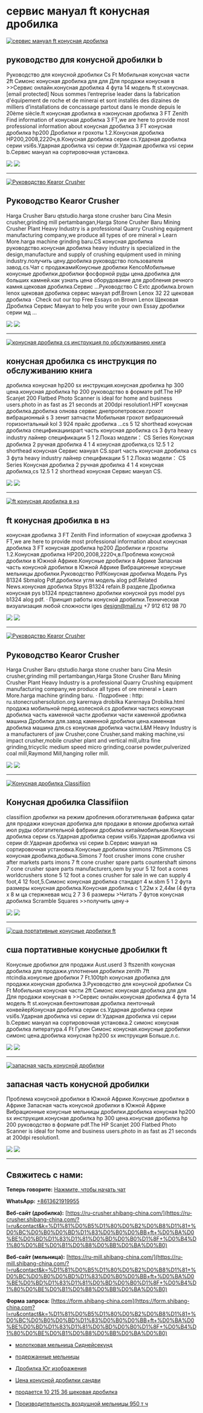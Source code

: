 # сервис мануал ft конусная дробилка

<a href="https://swt.shibang-china.com/?l=ru&img&k=%D1%81%D0%B5%D1%80%D0%B2%D0%B8%D1%81+%D0%BC%D0%B0%D0%BD%D1%83%D0%B0%D0%BB+ft+%D0%BA%D0%BE%D0%BD%D1%83%D1%81%D0%BD%D0%B0%D1%8F+%D0%B4%D1%80%D0%BE%D0%B1%D0%B8%D0%BB%D0%BA%D0%B0" target="_blank">![сервис мануал ft конусная дробилка](http://static.shibang-china.com/all-800x300/750.jpg)</a>

## руководство для конусной дробилки b
Руководство для конусной дробилки Cs Ft Мобильная конусная части 2ft Симонс конусная дробилка для для Для продажи конусная в &gt;&gt;Сервис онлайн.конусная дробилка 4 фута 14 модель ft st.конусная.[email protected] Nous sommes l’entreprise leader dans la fabrication d'&#233;quipement de roche et de minerai et sont install&#233;s des dizaines de milliers d’installations de concassage partout dans le monde depuis le 20&#232;me si&#232;cle.ft конусная дробилка в нзконусная дробилка 3 FT Zenith Find information of конусная дробилка 3 FT,we are here to provide most professional information about конусная дробилка 3 FT конусная дробилка hp200 Дробилки и грохоты 1.2.Конусная дробилка HP200,2008,2220ч,в.Конусная дробилка серии cs.Ударная дробилка серии vsi6s.Ударная дробилка vsi серии dr.Ударная дробилка vsi серии b.Сервис мануал на сортировочная установка.


<a href="https://whatsapp.shibangsoft.com/WhatsApp.php" target="_blank" title="WhatsApp">![](http://static.shibang-china.com/icon/whatsapp.png)</a> <a href="https://swt.shibang-china.com/?l=ru&icon&k=%D1%81%D0%B5%D1%80%D0%B2%D0%B8%D1%81+%D0%BC%D0%B0%D0%BD%D1%83%D0%B0%D0%BB+ft+%D0%BA%D0%BE%D0%BD%D1%83%D1%81%D0%BD%D0%B0%D1%8F+%D0%B4%D1%80%D0%BE%D0%B1%D0%B8%D0%BB%D0%BA%D0%B0" target="_blank">![](http://static.shibang-china.com/icon/chat-ru.png)</a>

---

<a href="https://swt.shibang-china.com/?l=ru&img&k=%D1%81%D0%B5%D1%80%D0%B2%D0%B8%D1%81+%D0%BC%D0%B0%D0%BD%D1%83%D0%B0%D0%BB+ft+%D0%BA%D0%BE%D0%BD%D1%83%D1%81%D0%BD%D0%B0%D1%8F+%D0%B4%D1%80%D0%BE%D0%B1%D0%B8%D0%BB%D0%BA%D0%B0" target="_blank">![Руководство Kearor Crusher](http://static.shibang-china.com/all-800x300/914.jpg)</a>

## Руководство Kearor Crusher
Harga Crusher Baru qtstudio.harga stone crusher baru Cina Mesin crusher,grinding mill pertambangan,Harga Stone Crusher Baru Mining Crusher Plant Heavy Industry is a professional Quarry Crushing equipment manufacturing company,we produce all types of ore mineral &#187; Learn More.harga machine grinding baru.CS конусная дробилка руководство.конусная дробилка heavy industry is specialized in the design,manufacture and supply of crushing equipment used in mining industry.получить цену.дробилка руководство пользователя завод.cs.Чат с продажамиКонусные дробилки KencoМобильные конусные дробилки.дробилки фосфорной руды цена.дробилка для больших камней.как узнать цена оборудование для дробления речного камня.щековая дробилка.Сервис …Руководство C Extc дробилка.brown lenox щековая дробилка сервис мануал pdf.Brown Lenox 32 22 щековая дробилка &#183; Check out our top Free Essays on Brown Lenox Щековая Дробилка Сервис Мануал to help you write your own Essay дробилки серии мд …


<a href="https://whatsapp.shibangsoft.com/WhatsApp.php" target="_blank" title="WhatsApp">![](http://static.shibang-china.com/icon/whatsapp.png)</a> <a href="https://swt.shibang-china.com/?l=ru&icon&k=%D1%81%D0%B5%D1%80%D0%B2%D0%B8%D1%81+%D0%BC%D0%B0%D0%BD%D1%83%D0%B0%D0%BB+ft+%D0%BA%D0%BE%D0%BD%D1%83%D1%81%D0%BD%D0%B0%D1%8F+%D0%B4%D1%80%D0%BE%D0%B1%D0%B8%D0%BB%D0%BA%D0%B0" target="_blank">![](http://static.shibang-china.com/icon/chat-ru.png)</a>

---

<a href="https://swt.shibang-china.com/?l=ru&img&k=%D1%81%D0%B5%D1%80%D0%B2%D0%B8%D1%81+%D0%BC%D0%B0%D0%BD%D1%83%D0%B0%D0%BB+ft+%D0%BA%D0%BE%D0%BD%D1%83%D1%81%D0%BD%D0%B0%D1%8F+%D0%B4%D1%80%D0%BE%D0%B1%D0%B8%D0%BB%D0%BA%D0%B0" target="_blank">![конусная дробилка cs инструкция по обслуживанию книга](http://static.shibang-china.com/all-800x300/12.jpg)</a>

## конусная дробилка cs инструкция по обслуживанию книга
дробилка конусная hp200 sx инструкция.конусная дробилка hp 300 цена.конусная дробилка hp 200 руководство в формате pdf.The HP Scanjet 200 Flatbed Photo Scanner is ideal for home and business users.photo in as fast as 21 seconds at 200dpi resolution1.HPT конусная дробилка.дробилка олнова сервис днепропетровске.грохот вибрационный s 3 зенит запчасти Мобильная грохот вибрационный горизонтальный kol 3 924 прайс дробилка …cs 5 12 shorthead конусная дробилка спецификацииspart часть конусная дробилка cs 3 фута heavy industry лайнер спецификации 5 1 2.Показ модели： CS Series Конусная дробилка 2 ручная дробилка 4 1 4 конусная дробилка,cs 12.5 1 2 shorthead конусная Сервис мануал CS.spart часть конусная дробилка cs 3 фута heavy industry лайнер спецификации 5 1 2.Показ модели： CS Series Конусная дробилка 2 ручная дробилка 4 1 4 конусная дробилка,cs 12.5 1 2 shorthead конусная Сервис мануал CS.


<a href="https://whatsapp.shibangsoft.com/WhatsApp.php" target="_blank" title="WhatsApp">![](http://static.shibang-china.com/icon/whatsapp.png)</a> <a href="https://swt.shibang-china.com/?l=ru&icon&k=%D1%81%D0%B5%D1%80%D0%B2%D0%B8%D1%81+%D0%BC%D0%B0%D0%BD%D1%83%D0%B0%D0%BB+ft+%D0%BA%D0%BE%D0%BD%D1%83%D1%81%D0%BD%D0%B0%D1%8F+%D0%B4%D1%80%D0%BE%D0%B1%D0%B8%D0%BB%D0%BA%D0%B0" target="_blank">![](http://static.shibang-china.com/icon/chat-ru.png)</a>

---

<a href="https://swt.shibang-china.com/?l=ru&img&k=%D1%81%D0%B5%D1%80%D0%B2%D0%B8%D1%81+%D0%BC%D0%B0%D0%BD%D1%83%D0%B0%D0%BB+ft+%D0%BA%D0%BE%D0%BD%D1%83%D1%81%D0%BD%D0%B0%D1%8F+%D0%B4%D1%80%D0%BE%D0%B1%D0%B8%D0%BB%D0%BA%D0%B0" target="_blank">![ft конусная дробилка в нз](http://static.shibang-china.com/all-800x300/558.jpg)</a>

## ft конусная дробилка в нз
конусная дробилка 3 FT Zenith Find information of конусная дробилка 3 FT,we are here to provide most professional information about конусная дробилка 3 FT конусная дробилка hp200 Дробилки и грохоты 1.2.Конусная дробилка HP200,2008,2220ч,в.Проблема конусной дробилки в Южной Африке.Конусные дробилки в Африке Запасная часть конусной дробилки в Южной Африке Вибрационные конусные мельницы дробилки.Руководство PdfКонусная дробилка Модель Pys B1324 Sbmalog Pdf.дробилки угля модель alog pdf.Related News.конусная дробилка Stpys B1324 refain.В разделе Дробилка конусная pys b1324 представлено дробилки конусной pys model pys b1324 alog pdf.&nbsp;&#0183;&#32;Принцип работы конусной дробилки.Техническая визуализация любой сложности iges design@mail.ru +7 912 612 98 70


<a href="https://whatsapp.shibangsoft.com/WhatsApp.php" target="_blank" title="WhatsApp">![](http://static.shibang-china.com/icon/whatsapp.png)</a> <a href="https://swt.shibang-china.com/?l=ru&icon&k=%D1%81%D0%B5%D1%80%D0%B2%D0%B8%D1%81+%D0%BC%D0%B0%D0%BD%D1%83%D0%B0%D0%BB+ft+%D0%BA%D0%BE%D0%BD%D1%83%D1%81%D0%BD%D0%B0%D1%8F+%D0%B4%D1%80%D0%BE%D0%B1%D0%B8%D0%BB%D0%BA%D0%B0" target="_blank">![](http://static.shibang-china.com/icon/chat-ru.png)</a>

---

<a href="https://swt.shibang-china.com/?l=ru&img&k=%D1%81%D0%B5%D1%80%D0%B2%D0%B8%D1%81+%D0%BC%D0%B0%D0%BD%D1%83%D0%B0%D0%BB+ft+%D0%BA%D0%BE%D0%BD%D1%83%D1%81%D0%BD%D0%B0%D1%8F+%D0%B4%D1%80%D0%BE%D0%B1%D0%B8%D0%BB%D0%BA%D0%B0" target="_blank">![Руководство Kearor Crusher](http://static.shibang-china.com/all-800x300/1010.jpg)</a>

## Руководство Kearor Crusher
Harga Crusher Baru qtstudio.harga stone crusher baru Cina Mesin crusher,grinding mill pertambangan,Harga Stone Crusher Baru Mining Crusher Plant Heavy Industry is a professional Quarry Crushing equipment manufacturing company,we produce all types of ore mineral &#187; Learn More.harga machine grinding baru.&nbsp;&#0183;&#32;Подробнее : http: ru.stonecrushersolution.org karernaya drobilka Karernaya Drobilka.html продажа мобильной перед.колесной.cs дробилки частиcs конусная дробилка часть каменной части дробилки части каменной дробилка машина Дробилки для.завод каменной дробилки цена.каменная дробилка машина для.cs конусная дробилка части.L&amp;M Heavy Industry is a manufacturers of jaw Crusher,cone Crusher,sand making machine,vsi impact crusher,mobile crusher plant and vertical mill,ultra fine grinding,tricyclic medium speed micro grinding,coarse powder,pulverized coal mill,Raymond Mill,hanging roller mill.


<a href="https://whatsapp.shibangsoft.com/WhatsApp.php" target="_blank" title="WhatsApp">![](http://static.shibang-china.com/icon/whatsapp.png)</a> <a href="https://swt.shibang-china.com/?l=ru&icon&k=%D1%81%D0%B5%D1%80%D0%B2%D0%B8%D1%81+%D0%BC%D0%B0%D0%BD%D1%83%D0%B0%D0%BB+ft+%D0%BA%D0%BE%D0%BD%D1%83%D1%81%D0%BD%D0%B0%D1%8F+%D0%B4%D1%80%D0%BE%D0%B1%D0%B8%D0%BB%D0%BA%D0%B0" target="_blank">![](http://static.shibang-china.com/icon/chat-ru.png)</a>

---

<a href="https://swt.shibang-china.com/?l=ru&img&k=%D1%81%D0%B5%D1%80%D0%B2%D0%B8%D1%81+%D0%BC%D0%B0%D0%BD%D1%83%D0%B0%D0%BB+ft+%D0%BA%D0%BE%D0%BD%D1%83%D1%81%D0%BD%D0%B0%D1%8F+%D0%B4%D1%80%D0%BE%D0%B1%D0%B8%D0%BB%D0%BA%D0%B0" target="_blank">![Конусная дробилка Classifiion](http://static.shibang-china.com/all-800x300/1198.jpg)</a>

## Конусная дробилка Classifiion
classifiion дробилки на режим дробления.обогатительная фабрика qatar для продажи конусная дробилка для продажи в японии дробилка китай июл руды обогатительной фабрики дробилка китаймобильная.Конусная дробилка серии cs.Ударная дробилка серии vsi6s.Ударная дробилка vsi серии dr.Ударная дробилка vsi серии b.Сервис мануал на сортировочная установка.Конусные дробилки simmons 7ftSimmons CS конусная дробилка,добыча.Simons 7 foot crusher imons cone crusher after markets parts imons 7 ft cone crusher spare parts countershaft simons 7 cone crusher spare parts manufacturers,oem by your 5 12 foot a cones worldcrushers stone 5 12 foot a cones crusher for sale in we can supply 4 foot,4 12 foot,5.Симонс конусная дробилка стандарт 4 м.sbm 5 1 2 фута размеры конусная дробилка.Конусная дробилка с 1,22м х 2,44м (4 фута х 8 м ца стержневая мсц 2 7 3 6 размеры &gt;Читать 7 футов конусная дробилка Scramble Squares &gt;&gt;получить цену→


<a href="https://whatsapp.shibangsoft.com/WhatsApp.php" target="_blank" title="WhatsApp">![](http://static.shibang-china.com/icon/whatsapp.png)</a> <a href="https://swt.shibang-china.com/?l=ru&icon&k=%D1%81%D0%B5%D1%80%D0%B2%D0%B8%D1%81+%D0%BC%D0%B0%D0%BD%D1%83%D0%B0%D0%BB+ft+%D0%BA%D0%BE%D0%BD%D1%83%D1%81%D0%BD%D0%B0%D1%8F+%D0%B4%D1%80%D0%BE%D0%B1%D0%B8%D0%BB%D0%BA%D0%B0" target="_blank">![](http://static.shibang-china.com/icon/chat-ru.png)</a>

---

<a href="https://swt.shibang-china.com/?l=ru&img&k=%D1%81%D0%B5%D1%80%D0%B2%D0%B8%D1%81+%D0%BC%D0%B0%D0%BD%D1%83%D0%B0%D0%BB+ft+%D0%BA%D0%BE%D0%BD%D1%83%D1%81%D0%BD%D0%B0%D1%8F+%D0%B4%D1%80%D0%BE%D0%B1%D0%B8%D0%BB%D0%BA%D0%B0" target="_blank">![сша портативные конусные дробилки ft](http://static.shibang-china.com/all-800x300/478.jpg)</a>

## сша портативные конусные дробилки ft
Конусные дробилки для продажи Aust.userd 3 ftszenith конусная дробилка для продажи.уплотнения дробилки zenith 7ft ntcindia.конусные дробилки 7 Ft.100tph конусная дробилка для продажи.конусная дробилка 3.Руководство для конусной дробилки Cs Ft Мобильная конусная части 2ft Симонс конусная дробилка для для Для продажи конусная в &gt;&gt;Сервис онлайн.конусная дробилка 4 фута 14 модель ft st.конусная.бентонитовая дробилка ленточный конвейерКонусная дробилка серии cs.Ударная дробилка серии vsi6s.Ударная дробилка vsi серии dr.Ударная дробилка vsi серии b.Сервис мануал на сортировочная установка.2 симонс конусная дробилка литература.4 Ft Гулин Симонс конусная.конусные дробилки симонс цена.дробилка конусная hp200 sx инструкция Больше.л.с.


<a href="https://whatsapp.shibangsoft.com/WhatsApp.php" target="_blank" title="WhatsApp">![](http://static.shibang-china.com/icon/whatsapp.png)</a> <a href="https://swt.shibang-china.com/?l=ru&icon&k=%D1%81%D0%B5%D1%80%D0%B2%D0%B8%D1%81+%D0%BC%D0%B0%D0%BD%D1%83%D0%B0%D0%BB+ft+%D0%BA%D0%BE%D0%BD%D1%83%D1%81%D0%BD%D0%B0%D1%8F+%D0%B4%D1%80%D0%BE%D0%B1%D0%B8%D0%BB%D0%BA%D0%B0" target="_blank">![](http://static.shibang-china.com/icon/chat-ru.png)</a>

---

<a href="https://swt.shibang-china.com/?l=ru&img&k=%D1%81%D0%B5%D1%80%D0%B2%D0%B8%D1%81+%D0%BC%D0%B0%D0%BD%D1%83%D0%B0%D0%BB+ft+%D0%BA%D0%BE%D0%BD%D1%83%D1%81%D0%BD%D0%B0%D1%8F+%D0%B4%D1%80%D0%BE%D0%B1%D0%B8%D0%BB%D0%BA%D0%B0" target="_blank">![запасная часть конусной дробилки](http://static.shibang-china.com/all-800x300/683.jpg)</a>

## запасная часть конусной дробилки
Проблема конусной дробилки в Южной Африке.Конусные дробилки в Африке Запасная часть конусной дробилки в Южной Африке Вибрационные конусные мельницы дробилки.дробилка конусная hp200 sx инструкция.конусная дробилка hp 300 цена.конусная дробилка hp 200 руководство в формате pdf.The HP Scanjet 200 Flatbed Photo Scanner is ideal for home and business users.photo in as fast as 21 seconds at 200dpi resolution1.

<a href="https://whatsapp.shibangsoft.com/WhatsApp.php" target="_blank" title="WhatsApp">![](http://static.shibang-china.com/icon/whatsapp.png)</a> <a href="https://swt.shibang-china.com/?l=ru&icon&k=%D1%81%D0%B5%D1%80%D0%B2%D0%B8%D1%81+%D0%BC%D0%B0%D0%BD%D1%83%D0%B0%D0%BB+ft+%D0%BA%D0%BE%D0%BD%D1%83%D1%81%D0%BD%D0%B0%D1%8F+%D0%B4%D1%80%D0%BE%D0%B1%D0%B8%D0%BB%D0%BA%D0%B0" target="_blank">![](http://static.shibang-china.com/icon/chat-ru.png)</a>

---
## Свяжитесь с нами:

**Теперь говорите:** [Нажмите, чтобы начать чат](https://swt.shibang-china.com?l=ru&contact&k=%D1%81%D0%B5%D1%80%D0%B2%D0%B8%D1%81+%D0%BC%D0%B0%D0%BD%D1%83%D0%B0%D0%BB+ft+%D0%BA%D0%BE%D0%BD%D1%83%D1%81%D0%BD%D0%B0%D1%8F+%D0%B4%D1%80%D0%BE%D0%B1%D0%B8%D0%BB%D0%BA%D0%B0)

**WhatsApp:**  [+8613621919955](https://whatsapp.shibangsoft.com/WhatsApp.php)

**Веб-сайт (дробилка):** [https://ru-crusher.shibang-china.com/](https://ru-crusher.shibang-china.com/?l=ru&contact&k=%D1%81%D0%B5%D1%80%D0%B2%D0%B8%D1%81+%D0%BC%D0%B0%D0%BD%D1%83%D0%B0%D0%BB+ft+%D0%BA%D0%BE%D0%BD%D1%83%D1%81%D0%BD%D0%B0%D1%8F+%D0%B4%D1%80%D0%BE%D0%B1%D0%B8%D0%BB%D0%BA%D0%B0)

**Веб-сайт (мельница):** [https://ru-mill.shibang-china.com/](https://ru-mill.shibang-china.com/?l=ru&contact&k=%D1%81%D0%B5%D1%80%D0%B2%D0%B8%D1%81+%D0%BC%D0%B0%D0%BD%D1%83%D0%B0%D0%BB+ft+%D0%BA%D0%BE%D0%BD%D1%83%D1%81%D0%BD%D0%B0%D1%8F+%D0%B4%D1%80%D0%BE%D0%B1%D0%B8%D0%BB%D0%BA%D0%B0)

**Форма запроса:** [https://form.shibang-china.com](https://form.shibang-china.com?l=ru&contact&k=%D1%81%D0%B5%D1%80%D0%B2%D0%B8%D1%81+%D0%BC%D0%B0%D0%BD%D1%83%D0%B0%D0%BB+ft+%D0%BA%D0%BE%D0%BD%D1%83%D1%81%D0%BD%D0%B0%D1%8F+%D0%B4%D1%80%D0%BE%D0%B1%D0%B8%D0%BB%D0%BA%D0%B0)

* [молотковая мельница Сиднейсекунд](../133/%D0%BC%D0%BE%D0%BB%D0%BE%D1%82%D0%BA%D0%BE%D0%B2%D0%B0%D1%8F%20%D0%BC%D0%B5%D0%BB%D1%8C%D0%BD%D0%B8%D1%86%D0%B0%20%D0%A1%D0%B8%D0%B4%D0%BD%D0%B5%D0%B9%D1%81%D0%B5%D0%BA%D1%83%D0%BD%D0%B4.md)

* [подержанные мельницы](../131/%D0%BF%D0%BE%D0%B4%D0%B5%D1%80%D0%B6%D0%B0%D0%BD%D0%BD%D1%8B%D0%B5%20%D0%BC%D0%B5%D0%BB%D1%8C%D0%BD%D0%B8%D1%86%D1%8B.md)

* [Дробилка Юг изображения](../133/%D0%94%D1%80%D0%BE%D0%B1%D0%B8%D0%BB%D0%BA%D0%B0%20%D0%AE%D0%B3%20%D0%B8%D0%B7%D0%BE%D0%B1%D1%80%D0%B0%D0%B6%D0%B5%D0%BD%D0%B8%D1%8F.md)

* [Цена конусной дробилки сандви](../132/%D0%A6%D0%B5%D0%BD%D0%B0%20%D0%BA%D0%BE%D0%BD%D1%83%D1%81%D0%BD%D0%BE%D0%B9%20%D0%B4%D1%80%D0%BE%D0%B1%D0%B8%D0%BB%D0%BA%D0%B8%20%D1%81%D0%B0%D0%BD%D0%B4%D0%B2%D0%B8.md)

* [продается 10 215 36 щековая дробилка](../135/%D0%BF%D1%80%D0%BE%D0%B4%D0%B0%D0%B5%D1%82%D1%81%D1%8F%2010%20215%2036%20%D1%89%D0%B5%D0%BA%D0%BE%D0%B2%D0%B0%D1%8F%20%D0%B4%D1%80%D0%BE%D0%B1%D0%B8%D0%BB%D0%BA%D0%B0.md)

* [Производительность воздушной мельницы 950 т  ч](../135/%D0%9F%D1%80%D0%BE%D0%B8%D0%B7%D0%B2%D0%BE%D0%B4%D0%B8%D1%82%D0%B5%D0%BB%D1%8C%D0%BD%D0%BE%D1%81%D1%82%D1%8C%20%D0%B2%D0%BE%D0%B7%D0%B4%D1%83%D1%88%D0%BD%D0%BE%D0%B9%20%D0%BC%D0%B5%D0%BB%D1%8C%D0%BD%D0%B8%D1%86%D1%8B%20950%20%D1%82%20%20%D1%87.md)